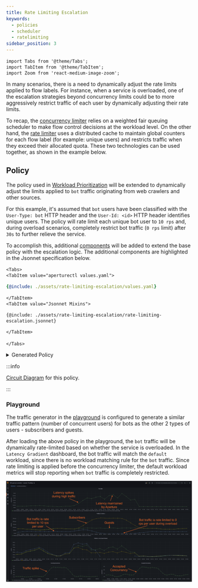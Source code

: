 ```yaml
---
title: Rate Limiting Escalation
keywords:
  - policies
  - scheduler
  - ratelimiting
sidebar_position: 3
---
```


```mdx-code-block
import Tabs from '@theme/Tabs';
import TabItem from '@theme/TabItem';
import Zoom from 'react-medium-image-zoom';
```

In many scenarios, there is a need to dynamically adjust the rate limits applied
to flow labels. For instance, when a service is overloaded, one of the
escalation strategies beyond concurrency limits could be to more aggressively
restrict traffic of each user by dynamically adjusting their rate limits.

To recap, the
[concurrency limiter](/concepts/flow-control/components/concurrency-limiter.md)
relies on a weighted fair queuing scheduler to make flow control decisions at
the workload level. On the other hand, the
[rate limiter](/concepts/flow-control/components/rate-limiter.md) uses a
distributed cache to maintain global counters for each flow label (for example:
unique users) and restricts traffic when they exceed their allocated quota.
These two technologies can be used together, as shown in the example below.

## Policy

The policy used in
[Workload Prioritization](../concurrency-limiting/workload-prioritization.md)
will be extended to dynamically adjust the limits applied to `bot` traffic
originating from web crawlers and other sources.

For this example, it's assumed that `bot` users have been classified with the
`User-Type: bot` HTTP header and the `User-Id: <id>` HTTP header identifies
unique users. The policy will rate limit each unique bot user to `10 rps` and,
during overload scenarios, completely restrict bot traffic (`0 rps` limit) after
`30s` to further relieve the service.

To accomplish this, additional
[components](/concepts/policy/circuit.md#components) will be added to extend the
base policy with the escalation logic. The additional components are highlighted
in the Jsonnet specification below.

```mdx-code-block
<Tabs>
<TabItem value="aperturectl values.yaml">
```

```yaml
{@include: ./assets/rate-limiting-escalation/values.yaml}
```

```mdx-code-block
</TabItem>
<TabItem value="Jsonnet Mixins">
```

```jsonnet
{@include: ./assets/rate-limiting-escalation/rate-limiting-escalation.jsonnet}
```

```mdx-code-block
</TabItem>

</Tabs>
```

<details><summary>Generated Policy</summary>
<p>

```yaml
{@include: ./assets/rate-limiting-escalation/rate-limiting-escalation.yaml}
```

</p>
</details>

:::info

[Circuit Diagram](./assets/rate-limiting-escalation/rate-limiting-escalation.mmd.svg)
for this policy.

:::

### Playground

The traffic generator in the [playground](/get-started/playground/playground.md)
is configured to generate a similar traffic pattern (number of concurrent users)
for bots as the other 2 types of users - subscribers and guests.

After loading the above policy in the playground, the `bot` traffic will be
dynamically rate-limited based on whether the service is overloaded. In the
`Latency Gradient` dashboard, the bot traffic will match the `default` workload,
since there is no workload matching rule for the `bot` traffic. Since rate
limiting is applied before the concurrency limiter, the default workload metrics
will stop reporting when `bot` traffic is completely restricted.

<Zoom>

![Rate-Limiting Escalation](./assets/rate-limiting-escalation/rate-limiting-escalation-playground.png)

</Zoom>
